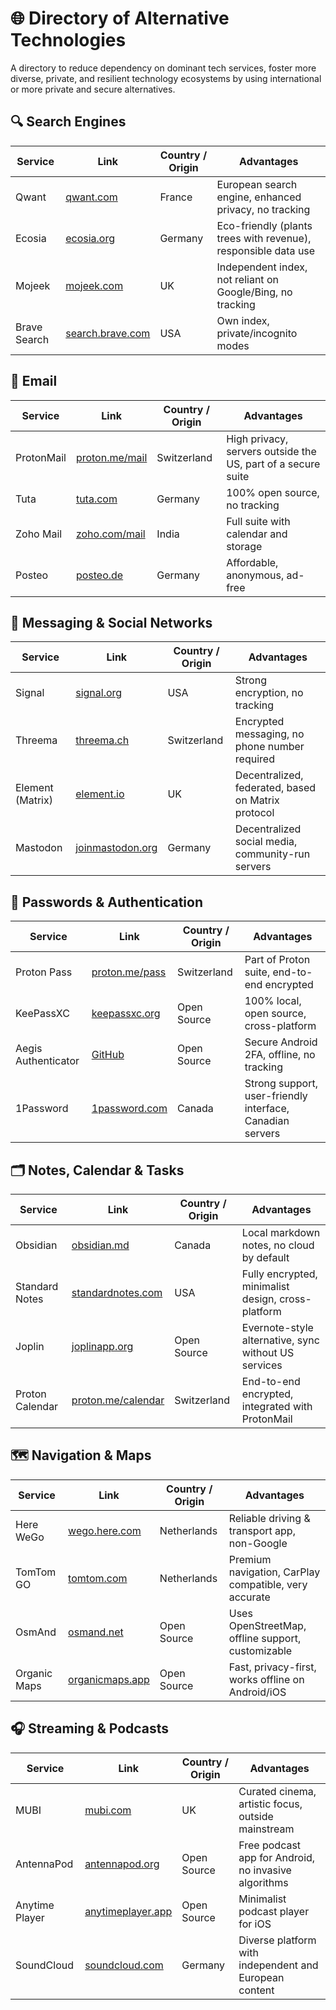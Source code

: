 # 🌐 Directory of Alternative Technologies

A directory to reduce dependency on dominant tech services, foster more diverse, private, and resilient technology ecosystems by using international or more private and secure alternatives.  

## 🔍 Search Engines

| **Service** | **Link** | **Country / Origin** | **Advantages** |
|-------------|-----------|-----------------------|----------------|
| Qwant | [qwant.com](https://qwant.com) | France | European search engine, enhanced privacy, no tracking |
| Ecosia | [ecosia.org](https://ecosia.org) | Germany | Eco-friendly (plants trees with revenue), responsible data use |
| Mojeek | [mojeek.com](https://mojeek.com) | UK | Independent index, not reliant on Google/Bing, no tracking |
| Brave Search | [search.brave.com](https://search.brave.com) | USA | Own index, private/incognito modes |

## 📧 Email

| **Service** | **Link** | **Country / Origin** | **Advantages** |
|-------------|-----------|-----------------------|----------------|
| ProtonMail | [proton.me/mail](https://proton.me/mail) | Switzerland | High privacy, servers outside the US, part of a secure suite |
| Tuta | [tuta.com](https://tuta.com) | Germany | 100% open source, no tracking |
| Zoho Mail | [zoho.com/mail](https://zoho.com/mail) | India | Full suite with calendar and storage |
| Posteo | [posteo.de](https://posteo.de) | Germany | Affordable, anonymous, ad-free |

## 💬 Messaging & Social Networks

| **Service** | **Link** | **Country / Origin** | **Advantages** |
|-------------|-----------|-----------------------|----------------|
| Signal | [signal.org](https://signal.org) | USA | Strong encryption, no tracking |
| Threema | [threema.ch](https://threema.ch) | Switzerland | Encrypted messaging, no phone number required |
| Element (Matrix) | [element.io](https://element.io) | UK | Decentralized, federated, based on Matrix protocol |
| Mastodon | [joinmastodon.org](https://joinmastodon.org) | Germany | Decentralized social media, community-run servers |

## 🔐 Passwords & Authentication

| **Service** | **Link** | **Country / Origin** | **Advantages** |
|-------------|-----------|-----------------------|----------------|
| Proton Pass | [proton.me/pass](https://proton.me/pass) | Switzerland | Part of Proton suite, end-to-end encrypted |
| KeePassXC | [keepassxc.org](https://keepassxc.org) | Open Source | 100% local, open source, cross-platform |
| Aegis Authenticator | [GitHub](https://github.com/beemdevelopment/Aegis) | Open Source | Secure Android 2FA, offline, no tracking |
| 1Password | [1password.com](https://1password.com) | Canada | Strong support, user-friendly interface, Canadian servers |

## 🗂️ Notes, Calendar & Tasks

| **Service** | **Link** | **Country / Origin** | **Advantages** |
|-------------|-----------|-----------------------|----------------|
| Obsidian | [obsidian.md](https://obsidian.md) | Canada | Local markdown notes, no cloud by default |
| Standard Notes | [standardnotes.com](https://standardnotes.com) | USA | Fully encrypted, minimalist design, cross-platform |
| Joplin | [joplinapp.org](https://joplinapp.org) | Open Source | Evernote-style alternative, sync without US services |
| Proton Calendar | [proton.me/calendar](https://proton.me/calendar) | Switzerland | End-to-end encrypted, integrated with ProtonMail |

## 🗺️ Navigation & Maps

| **Service** | **Link** | **Country / Origin** | **Advantages** |
|-------------|-----------|-----------------------|----------------|
| Here WeGo | [wego.here.com](https://wego.here.com) | Netherlands | Reliable driving & transport app, non-Google |
| TomTom GO | [tomtom.com](https://tomtom.com) | Netherlands | Premium navigation, CarPlay compatible, very accurate |
| OsmAnd | [osmand.net](https://osmand.net) | Open Source | Uses OpenStreetMap, offline support, customizable |
| Organic Maps | [organicmaps.app](https://organicmaps.app) | Open Source | Fast, privacy-first, works offline on Android/iOS |

## 🎧 Streaming & Podcasts

| **Service** | **Link** | **Country / Origin** | **Advantages** |
|-------------|-----------|-----------------------|----------------|
| MUBI | [mubi.com](https://mubi.com) | UK | Curated cinema, artistic focus, outside mainstream |
| AntennaPod | [antennapod.org](https://antennapod.org) | Open Source | Free podcast app for Android, no invasive algorithms |
| Anytime Player | [anytimeplayer.app](https://anytimeplayer.app) | Open Source | Minimalist podcast player for iOS |
| SoundCloud | [soundcloud.com](https://soundcloud.com) | Germany | Diverse platform with independent and European content |
